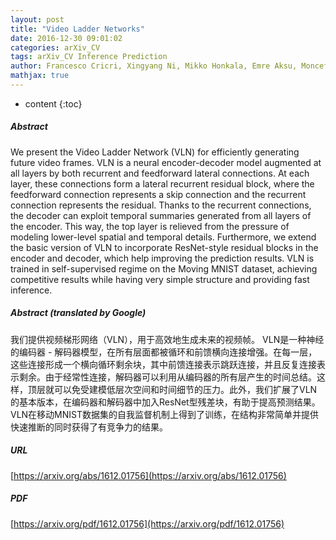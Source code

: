 ```yaml
---
layout: post
title: "Video Ladder Networks"
date: 2016-12-30 09:01:02
categories: arXiv_CV
tags: arXiv_CV Inference Prediction
author: Francesco Cricri, Xingyang Ni, Mikko Honkala, Emre Aksu, Moncef Gabbouj
mathjax: true
---
```


* content
{:toc}

##### Abstract
We present the Video Ladder Network (VLN) for efficiently generating future video frames. VLN is a neural encoder-decoder model augmented at all layers by both recurrent and feedforward lateral connections. At each layer, these connections form a lateral recurrent residual block, where the feedforward connection represents a skip connection and the recurrent connection represents the residual. Thanks to the recurrent connections, the decoder can exploit temporal summaries generated from all layers of the encoder. This way, the top layer is relieved from the pressure of modeling lower-level spatial and temporal details. Furthermore, we extend the basic version of VLN to incorporate ResNet-style residual blocks in the encoder and decoder, which help improving the prediction results. VLN is trained in self-supervised regime on the Moving MNIST dataset, achieving competitive results while having very simple structure and providing fast inference.

##### Abstract (translated by Google)
我们提供视频梯形网络（VLN），用于高效地生成未来的视频帧。 VLN是一种神经的编码器 - 解码器模型，在所有层面都被循环和前馈横向连接增强。在每一层，这些连接形成一个横向循环剩余块，其中前馈连接表示跳跃连接，并且反复连接表示剩余。由于经常性连接，解码器可以利用从编码器的所有层产生的时间总结。这样，顶层就可以免受建模低层次空间和时间细节的压力。此外，我们扩展了VLN的基本版本，在编码器和解码器中加入ResNet型残差块，有助于提高预测结果。 VLN在移动MNIST数据集的自我监督机制上得到了训练，在结构非常简单并提供快速推断的同时获得了有竞争力的结果。

##### URL
[https://arxiv.org/abs/1612.01756](https://arxiv.org/abs/1612.01756)

##### PDF
[https://arxiv.org/pdf/1612.01756](https://arxiv.org/pdf/1612.01756)

